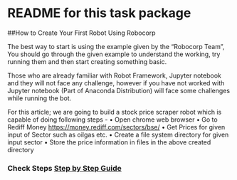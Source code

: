 # README for this task package

##How to Create Your First Robot Using Robocorp

The best way to start is using the example given by the “Robocorp Team”, You should go through the given example to understand the working, try running them and then start creating something basic.

Those who are already familiar with Robot Framework, Jupyter notebook and they will not face any challenge, however if you have not worked with Jupyter notebook (Part of Anaconda Distribution) will face some challenges while running the bot.

For this article; we are going to build a stock price scraper robot which is capable of doing following steps - 
•	Open chrome web browser
•	Go to Rediff Money https://money.rediff.com/sectors/bse/ 
•	Get Prices for given input of Sector such as oilgas etc.
•	Create a file system directory for given input sector
•	Store the price information in files in the above created directory

### Check Steps [Step by Step Guide](https://rpabotsworld.com/open-source-rpa-tool-robocorp/)



